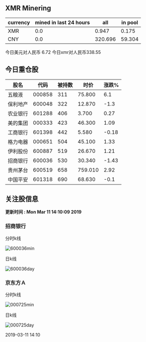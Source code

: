 ## XMR Minering

|currency|mined in last 24 hours|all|in pool|
|---|---|---|---|
|XMR|0.0|0.947|0.175|
|CNY|0.0|320.696|59.304|

今日美元对人民币 6.72	今日xmr对人民币338.55


## 今日重仓股 

|股名|代码|被持数|时价|涨跌%|
|---|---|---|---|---|
|五粮液|000858|311|75.800|6.1|
|保利地产|600048|322|12.870|-1.3|
|农业银行|601288|406|3.700|0.27|
|美的集团|000333|423|46.300|1.09|
|工商银行|601398|442|5.580|-0.18|
|格力电器|000651|504|45.100|1.33|
|伊利股份|600887|519|26.670|1.21|
|招商银行|600036|530|30.340|-1.43|
|贵州茅台|600519|658|759.010|2.92|
|中国平安|601318|690|68.630|-0.1|

## 关注股信息
**更新时间 : Mon Mar 11 14:10:09 2019**
### 招商银行 
分时k线

![600036min](http://image.sinajs.cn/newchart/min/n/sh600036.gif)

日k线

![600036day](http://image.sinajs.cn/newchart/daily/n/sh600036.gif)

### 京东方Ａ 
分时k线

![000725min](http://image.sinajs.cn/newchart/min/n/sz000725.gif)

日k线

![000725day](http://image.sinajs.cn/newchart/daily/n/sz000725.gif)

2019-03-11 14:10